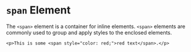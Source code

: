 # `span` Element

The `<span>` element is a container for inline elements. `<span>` elements are commonly used to group and apply styles to the enclosed elements.

```
<p>This is some <span style="color: red;">red text</span>.</p>
```